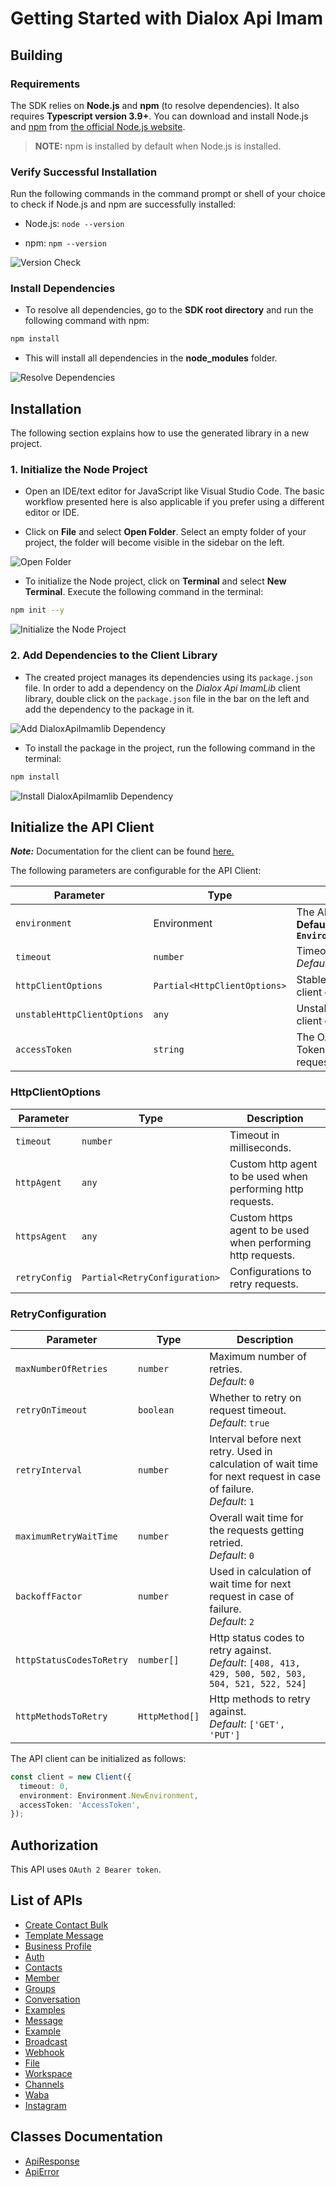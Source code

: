 
# Getting Started with Dialox Api Imam

## Building

### Requirements

The SDK relies on **Node.js** and **npm** (to resolve dependencies). It also requires **Typescript version 3.9+**. You can download and install Node.js and [npm](https://www.npmjs.com/) from [the official Node.js website](https://nodejs.org/en/download/).

> **NOTE:** npm is installed by default when Node.js is installed.

### Verify Successful Installation

Run the following commands in the command prompt or shell of your choice to check if Node.js and npm are successfully installed:

* Node.js: `node --version`

* npm: `npm --version`

![Version Check](https://apidocs.io/illustration/typescript?workspaceFolder=DialoxApiImam&step=versionCheck)

### Install Dependencies

- To resolve all dependencies, go to the **SDK root directory** and run the following command with npm:

```bash
npm install
```

- This will install all dependencies in the **node_modules** folder.

![Resolve Dependencies](https://apidocs.io/illustration/typescript?workspaceFolder=DialoxApiImam&workspaceName=dialox-api-imamlib&step=resolveDependency)

## Installation

The following section explains how to use the generated library in a new project.

### 1. Initialize the Node Project

- Open an IDE/text editor for JavaScript like Visual Studio Code. The basic workflow presented here is also applicable if you prefer using a different editor or IDE.

- Click on **File** and select **Open Folder**. Select an empty folder of your project, the folder will become visible in the sidebar on the left.

![Open Folder](https://apidocs.io/illustration/typescript?step=openProject)

- To initialize the Node project, click on **Terminal** and select **New Terminal**. Execute the following command in the terminal:

```bash
npm init --y
```

![Initialize the Node Project](https://apidocs.io/illustration/typescript?step=initializeProject)

### 2. Add Dependencies to the Client Library

- The created project manages its dependencies using its `package.json` file. In order to add a dependency on the *Dialox Api ImamLib* client library, double click on the `package.json` file in the bar on the left and add the dependency to the package in it.

![Add DialoxApiImamlib Dependency](https://apidocs.io/illustration/typescript?workspaceFolder=DialoxApiImam&workspaceName=dialox-api-imamlib&step=importDependency)

- To install the package in the project, run the following command in the terminal:

```bash
npm install
```

![Install DialoxApiImamlib Dependency](https://apidocs.io/illustration/typescript?step=installDependency)

## Initialize the API Client

**_Note:_** Documentation for the client can be found [here.](doc/client.md)

The following parameters are configurable for the API Client:

| Parameter | Type | Description |
|  --- | --- | --- |
| `environment` | Environment | The API environment. <br> **Default: `Environment.NewEnvironment`** |
| `timeout` | `number` | Timeout for API calls.<br>*Default*: `0` |
| `httpClientOptions` | `Partial<HttpClientOptions>` | Stable configurable http client options. |
| `unstableHttpClientOptions` | `any` | Unstable configurable http client options. |
| `accessToken` | `string` | The OAuth 2.0 Access Token to use for API requests. |

### HttpClientOptions

| Parameter | Type | Description |
|  --- | --- | --- |
| `timeout` | `number` | Timeout in milliseconds. |
| `httpAgent` | `any` | Custom http agent to be used when performing http requests. |
| `httpsAgent` | `any` | Custom https agent to be used when performing http requests. |
| `retryConfig` | `Partial<RetryConfiguration>` | Configurations to retry requests. |

### RetryConfiguration

| Parameter | Type | Description |
|  --- | --- | --- |
| `maxNumberOfRetries` | `number` | Maximum number of retries. <br> *Default*: `0` |
| `retryOnTimeout` | `boolean` | Whether to retry on request timeout. <br> *Default*: `true` |
| `retryInterval` | `number` | Interval before next retry. Used in calculation of wait time for next request in case of failure. <br> *Default*: `1` |
| `maximumRetryWaitTime` | `number` | Overall wait time for the requests getting retried. <br> *Default*: `0` |
| `backoffFactor` | `number` | Used in calculation of wait time for next request in case of failure. <br> *Default*: `2` |
| `httpStatusCodesToRetry` | `number[]` | Http status codes to retry against. <br> *Default*: `[408, 413, 429, 500, 502, 503, 504, 521, 522, 524]` |
| `httpMethodsToRetry` | `HttpMethod[]` | Http methods to retry against. <br> *Default*: `['GET', 'PUT']` |

The API client can be initialized as follows:

```ts
const client = new Client({
  timeout: 0,
  environment: Environment.NewEnvironment,
  accessToken: 'AccessToken',
});
```

## Authorization

This API uses `OAuth 2 Bearer token`.

## List of APIs

* [Create Contact Bulk](doc/controllers/create-contact-bulk.md)
* [Template Message](doc/controllers/template-message.md)
* [Business Profile](doc/controllers/business-profile.md)
* [Auth](doc/controllers/auth.md)
* [Contacts](doc/controllers/contacts.md)
* [Member](doc/controllers/member.md)
* [Groups](doc/controllers/groups.md)
* [Conversation](doc/controllers/conversation.md)
* [Examples](doc/controllers/examples.md)
* [Message](doc/controllers/message.md)
* [Example](doc/controllers/example.md)
* [Broadcast](doc/controllers/broadcast.md)
* [Webhook](doc/controllers/webhook.md)
* [File](doc/controllers/file.md)
* [Workspace](doc/controllers/workspace.md)
* [Channels](doc/controllers/channels.md)
* [Waba](doc/controllers/waba.md)
* [Instagram](doc/controllers/instagram.md)

## Classes Documentation

* [ApiResponse](doc/api-response.md)
* [ApiError](doc/api-error.md)


